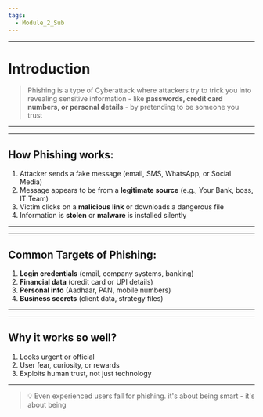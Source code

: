 ```yaml
---
tags:
  - Module_2_Sub
---
```


---
# Introduction

> Phishing is a type of Cyberattack where attackers try to trick you into revealing sensitive information - like **passwords, credit card numbers, or personal details** - by pretending to be someone you trust

---


---

## How Phishing works:

1. Attacker sends a fake message (email, SMS, WhatsApp, or Social Media)
2. Message appears to be from a **legitimate source** (e.g., Your Bank, boss, IT Team)
3. Victim clicks on a **malicious link** or downloads a dangerous file
4. Information is **stolen** or **malware** is installed silently

---


---

## Common Targets of Phishing:

1. **Login credentials** (email, company systems, banking)
2. **Financial data** (credit card or UPI details)
3. **Personal info** (Aadhaar, PAN, mobile numbers)
4. **Business secrets** (client data, strategy files)

---


---

## Why it works so well?

1. Looks urgent or official
2. User fear, curiosity, or rewards
3. Exploits human trust, not just technology

---

> 💡 Even experienced users fall for phishing. it's about being smart - it's about being 